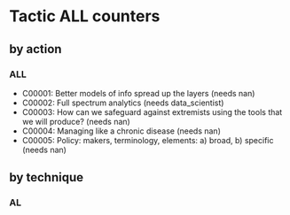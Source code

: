 # Tactic ALL counters

## by action


### ALL
* C00001: Better models of info spread up the layers (needs nan)
* C00002: Full spectrum analytics (needs data_scientist)
* C00003: How can we safeguard against extremists using the tools that we will produce? (needs nan)
* C00004: Managing like a chronic disease (needs nan)
* C00005: Policy: makers, terminology, elements: a) broad, b) specific (needs nan)

## by technique


### AL
